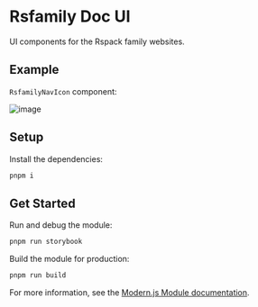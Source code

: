 # Rsfamily Doc UI

UI components for the Rspack family websites.

## Example

`RsfamilyNavIcon` component:

![image](https://github.com/rspack-contrib/rsfamily-doc-ui/assets/7237365/783eb582-e780-4134-8666-69d154b562f5)

## Setup

Install the dependencies:

```bash
pnpm i
```

## Get Started

Run and debug the module:

```bash
pnpm run storybook
```

Build the module for production:

```bash
pnpm run build
```

For more information, see the [Modern.js Module documentation](https://modernjs.dev/module-tools/en).
